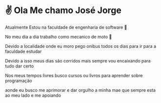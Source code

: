 # ✌ Ola Me chamo José Jorge

Atualmente Estou na faculdade de engenharia de software 📓

No meu dia a dia trabalho como mecanico de moto 🔧
 
Devido a localidade onde eu moro pego onibus todos os dias para ir para a faculdade
estudar

Devido a isso meus dias são corridos mais sempre vou encaixando para tudo dar certo

Nos meus tempos livres busco cursos ou livros para aprender sobre programação 

aonde eu busco me aprimorar e dar orgulho a minha mae que sempre esta ao meu lado e me apoiando
